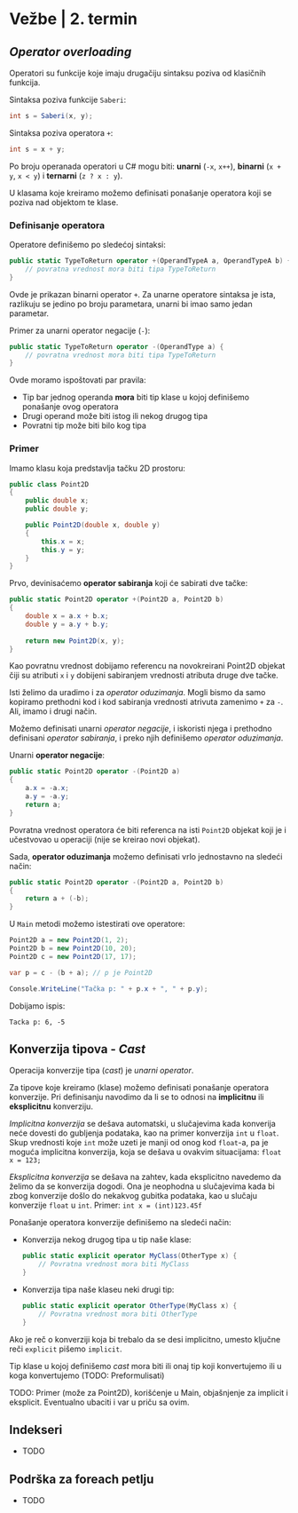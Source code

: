 # Vežbe | 2. termin

## _Operator overloading_

Operatori su funkcije koje imaju drugačiju sintaksu poziva od klasičnih funkcija.

Sintaksa poziva funkcije `Saberi`:
```cs
int s = Saberi(x, y);
```

Sintaksa poziva operatora `+`:
```cs
int s = x + y;
```

Po broju operanada operatori u C# mogu biti: **unarni** (`-x`, `x++`), **binarni** (`x + y`, `x < y`) i **ternarni** (`z ? x : y`).

U klasama koje kreiramo možemo definisati ponašanje operatora koji se poziva nad objektom te klase.

### Definisanje operatora

Operatore definišemo po sledećoj sintaksi:

```cs
public static TypeToReturn operator +(OperandTypeA a, OperandTypeA b) {
    // povratna vrednost mora biti tipa TypeToReturn
}
```

Ovde je prikazan binarni operator `+`. Za unarne operatore sintaksa je ista, razlikuju se jedino po broju parametara, unarni bi imao samo jedan parametar.

Primer za unarni operator negacije (`-`):

```cs
public static TypeToReturn operator -(OperandType a) {
    // povratna vrednost mora biti tipa TypeToReturn
}
```

Ovde moramo ispoštovati par pravila:
- Tip bar jednog operanda **mora** biti tip klase u kojoj definišemo ponašanje ovog operatora
- Drugi operand može biti istog ili nekog drugog tipa
- Povratni tip može biti bilo kog tipa

### Primer

Imamo klasu koja predstavlja tačku 2D prostoru:

```cs
public class Point2D
{
    public double x;
    public double y;

    public Point2D(double x, double y)
    {
        this.x = x;
        this.y = y;
    }
}
```

Prvo, devinisaćemo **operator sabiranja** koji će sabirati dve tačke:

```cs
public static Point2D operator +(Point2D a, Point2D b)
{
    double x = a.x + b.x;
    double y = a.y + b.y;
    
    return new Point2D(x, y);
}
```

Kao povratnu vrednost dobijamo referencu na novokreirani Point2D objekat čiji su atributi `x` i `y` dobijeni sabiranjem vrednosti atributa druge dve tačke.

Isti želimo da uradimo i za _operator oduzimanja_. Mogli bismo da samo kopiramo prethodni kod i kod sabiranja vrednosti atrivuta zamenimo `+` za `-`. Ali, imamo i drugi način.

Možemo definisati unarni _operator negacije_, i iskoristi njega i prethodno definisani _operator sabiranja_, i preko njih definišemo _operator oduzimanja_.

Unarni **operator negacije**:

```cs
public static Point2D operator -(Point2D a)
{
    a.x = -a.x;
    a.y = -a.y;
    return a;
}
```

Povratna vrednost operatora će biti referenca na isti `Point2D` objekat koji je i učestvovao u operaciji (nije se kreirao novi objekat).

Sada, **operator oduzimanja** možemo definisati vrlo jednostavno na sledeći način:

```cs
public static Point2D operator -(Point2D a, Point2D b)
{
    return a + (-b);
}
```

U `Main` metodi možemo istestirati ove operatore:

```cs
Point2D a = new Point2D(1, 2);
Point2D b = new Point2D(10, 20);
Point2D c = new Point2D(17, 17);

var p = c - (b + a); // p je Point2D

Console.WriteLine("Tačka p: " + p.x + ", " + p.y);
```

Dobijamo ispis:

```
Tacka p: 6, -5
```


## Konverzija tipova - _Cast_

Operacija konverzije tipa (_cast_) je _unarni operator_. 

Za tipove koje kreiramo (klase) možemo definisati ponašanje operatora konverzije. Pri definisanju navodimo da li se to odnosi na **implicitnu** ili **eksplicitnu** konverziju.

_Implicitna konverzija_ se dešava automatski, u slučajevima kada konverija neće dovesti do gubljenja podataka, kao na primer konverzija `int` u `float`. Skup vrednosti koje `int` može uzeti je manji od onog kod `float`-a, pa je moguća implicitna konverzija, koja se dešava u ovakvim situacijama: `float x = 123;`

_Eksplicitna konverzija_ se dešava na zahtev, kada eksplicitno navedemo da želimo da se konverzija dogodi. Ona je neophodna u slučajevima kada bi zbog konverzije došlo do nekakvog gubitka podataka, kao u slučaju konverzije `float` u `int`. Primer: `int x = (int)123.45f`

Ponašanje operatora konverzije definišemo na sledeći način:

- Konverzija nekog drugog tipa u tip naše klase:
    ```cs
    public static explicit operator MyClass(OtherType x) {
        // Povratna vrednost mora biti MyClass
    }
    ```

- Konverzija tipa naše klaseu neki drugi tip:
    ```cs
    public static explicit operator OtherType(MyClass x) {
        // Povratna vrednost mora biti OtherType
    }
    ```

Ako je reč o konverziji koja bi trebalo da se desi implicitno, umesto ključne reči `explicit` pišemo `implicit`.

Tip klase u kojoj definišemo _cast_ mora biti ili onaj tip koji konvertujemo ili u koga konvertujemo (TODO: Preformulisati)

TODO: Primer (može za Point2D), korišćenje u Main, objašnjenje za implicit i eksplicit. Eventualno ubaciti i var u priču sa ovim.

## Indekseri

- TODO

## Podrška za foreach petlju

- TODO
